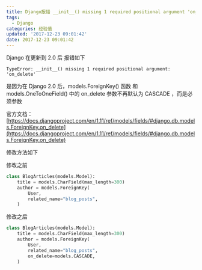```yaml
---
title: Django报错 __init__() missing 1 required positional argument 'on_delete' 
tags:
  - Django
categories: 经验值
updated: '2017-12-23 09:01:42'
date: 2017-12-23 09:01:42
---
```


Django 在更新到 2.0 后 报错如下

```
TypeError: __init__() missing 1 required positional argument: 'on_delete'
```

<!--more-->




是因为在 Django 2.0 后，models.ForeignKey() 函数 和 models.OneToOneField() 中的 on_delete 参数不再默认为 CASCADE ，而是必须参数

官方文档：[https://docs.djangoproject.com/en/1.11/ref/models/fields/#django.db.models.ForeignKey.on_delete](https://docs.djangoproject.com/en/1.11/ref/models/fields/#django.db.models.ForeignKey.on_delete)


修改方法如下


修改之前

```python
class BlogArticles(models.Model):
    title = models.CharField(max_length=300)
    author = models.ForeignKey(
        User,
        related_name="blog_posts",
    )
```

修改之后

```python
class BlogArticles(models.Model):
    title = models.CharField(max_length=300)
    author = models.ForeignKey(
        User,
        related_name="blog_posts",
        on_delete=models.CASCADE,
    )
```

